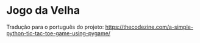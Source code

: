 # Jogo da Velha

Tradução para o português do projeto: https://thecodezine.com/a-simple-python-tic-tac-toe-game-using-pygame/



